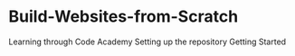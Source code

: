 # Build-Websites-from-Scratch
Learning through Code Academy
Setting up the repository
Getting Started

